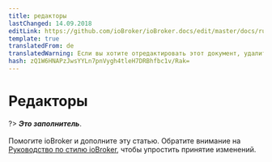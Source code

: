 ```yaml
---
title: редакторы
lastChanged: 14.09.2018
editLink: https://github.com/ioBroker/ioBroker.docs/edit/master/docs/ru/cloud/editor.md
template: true
translatedFrom: de
translatedWarning: Если вы хотите отредактировать этот документ, удалите поле «translatedFrom», в противном случае этот документ будет снова автоматически переведен
hash: zQ1W6HNAPzJwsYYLn7pnVygh4tleH7DRBhfbc1v/Rak=
---
```

# Редакторы
?> ***Это заполнитель***.<br><br> Помогите ioBroker и дополните эту статью. Обратите внимание на [Руководство по стилю ioBroker](community/styleguidedoc), чтобы упростить принятие изменений.
